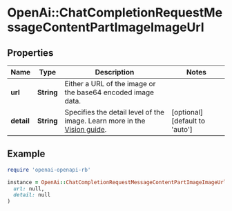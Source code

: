 # OpenAi::ChatCompletionRequestMessageContentPartImageImageUrl

## Properties

| Name | Type | Description | Notes |
| ---- | ---- | ----------- | ----- |
| **url** | **String** | Either a URL of the image or the base64 encoded image data. |  |
| **detail** | **String** | Specifies the detail level of the image. Learn more in the [Vision guide](/docs/guides/vision#low-or-high-fidelity-image-understanding). | [optional][default to &#39;auto&#39;] |

## Example

```ruby
require 'openai-openapi-rb'

instance = OpenAi::ChatCompletionRequestMessageContentPartImageImageUrl.new(
  url: null,
  detail: null
)
```

